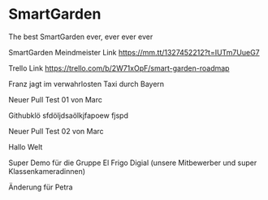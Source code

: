# SmartGarden
The best SmartGarden ever, ever ever ever

SmartGarden Meindmeister Link
https://mm.tt/1327452212?t=IUTm7UueG7


Trello Link
https://trello.com/b/2W71xOpF/smart-garden-roadmap

Franz jagt im verwahrlosten Taxi durch Bayern



Neuer Pull Test 01 von Marc

Githubklö  sfdöljdsaölkjfapoew fjspd

Neuer Pull Test 02 von Marc

Hallo Welt

Super Demo für die Gruppe El Frigo Digial (unsere Mitbewerber und super Klassenkameradinnen)

Änderung für Petra

